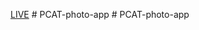 [LIVE](https://nodejs-photo-app.herokuapp.com/)
#   P C A T - p h o t o - a p p  
 #   P C A T - p h o t o - a p p  
 